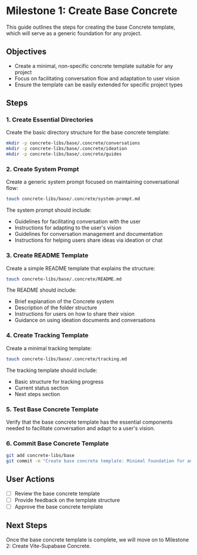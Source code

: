 # Milestone 1: Create Base Concrete

This guide outlines the steps for creating the base Concrete template, which will serve as a generic foundation for any project.

## Objectives

- Create a minimal, non-specific concrete template suitable for any project
- Focus on facilitating conversation flow and adaptation to user vision
- Ensure the template can be easily extended for specific project types

## Steps

### 1. Create Essential Directories

Create the basic directory structure for the base concrete template:

```bash
mkdir -p concrete-libs/base/.concrete/conversations
mkdir -p concrete-libs/base/.concrete/ideation
mkdir -p concrete-libs/base/.concrete/guides
```

### 2. Create System Prompt

Create a generic system prompt focused on maintaining conversational flow:

```bash
touch concrete-libs/base/.concrete/system-prompt.md
```

The system prompt should include:
- Guidelines for facilitating conversation with the user
- Instructions for adapting to the user's vision
- Guidelines for conversation management and documentation
- Instructions for helping users share ideas via ideation or chat

### 3. Create README Template

Create a simple README template that explains the structure:

```bash
touch concrete-libs/base/.concrete/README.md
```

The README should include:
- Brief explanation of the Concrete system
- Description of the folder structure
- Instructions for users on how to share their vision
- Guidance on using ideation documents and conversations

### 4. Create Tracking Template

Create a minimal tracking template:

```bash
touch concrete-libs/base/.concrete/tracking.md
```

The tracking template should include:
- Basic structure for tracking progress
- Current status section
- Next steps section

### 5. Test Base Concrete Template

Verify that the base concrete template has the essential components needed to facilitate conversation and adapt to a user's vision.

### 6. Commit Base Concrete Template

```bash
git add concrete-libs/base
git commit -m "Create base concrete template: Minimal foundation for any project"
```

## User Actions

- [ ] Review the base concrete template
- [ ] Provide feedback on the template structure
- [ ] Approve the base concrete template

## Next Steps

Once the base concrete template is complete, we will move on to Milestone 2: Create Vite-Supabase Concrete. 